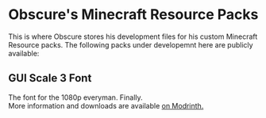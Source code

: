 # Obscure's Minecraft Resource Packs

This is where Obscure stores his development files for his custom Minecraft Resource packs. The following packs under developemnt here are publicly available:

## GUI Scale 3 Font

The font for the 1080p everyman. Finally.\
More information and downloads are available [on Modrinth.](https://modrinth.com/resourcepack/3x-font)